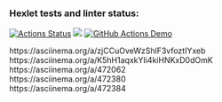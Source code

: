  ### Hexlet tests and linter status:
[![Actions Status](https://github.com/Bismark88/java-project-lvl1/workflows/hexlet-check/badge.svg)](https://github.com/Bismark88/java-project-lvl1/actions)
<a href="https://codeclimate.com/github/codeclimate/codeclimate/maintainability"><img src="https://api.codeclimate.com/v1/badges/a99a88d28ad37a79dbf6/maintainability" /></a>
[![GitHub Actions Demo](https://github.com/Bismark88/java-project-lvl1/actions/workflows/github-actions-demo.yml/badge.svg)](https://github.com/Bismark88/java-project-lvl1/actions/workflows/github-actions-demo.yml)
<p>https://asciinema.org/a/zjCCuOveWzShlF3vfoztIYxeb<br>
https://asciinema.org/a/K5hH1aqxkYIi4kiHNKxD0dOmK<br>
https://asciinema.org/a/472062<br>
https://asciinema.org/a/472380<br>
https://asciinema.org/a/472384</p>

